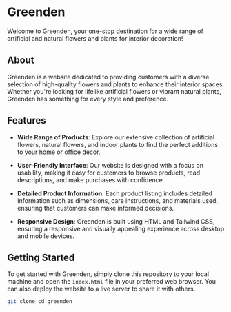 # Greenden

Welcome to Greenden, your one-stop destination for a wide range of artificial and natural flowers and plants for interior decoration!

## About

Greenden is a website dedicated to providing customers with a diverse selection of high-quality flowers and plants to enhance their interior spaces. Whether you're looking for lifelike artificial flowers or vibrant natural plants, Greenden has something for every style and preference.

## Features

- **Wide Range of Products**: Explore our extensive collection of artificial flowers, natural flowers, and indoor plants to find the perfect additions to your home or office decor.
  
- **User-Friendly Interface**: Our website is designed with a focus on usability, making it easy for customers to browse products, read descriptions, and make purchases with confidence.
  
- **Detailed Product Information**: Each product listing includes detailed information such as dimensions, care instructions, and materials used, ensuring that customers can make informed decisions.
  
- **Responsive Design**: Greenden is built using HTML and Tailwind CSS, ensuring a responsive and visually appealing experience across desktop and mobile devices.

## Getting Started

To get started with Greenden, simply clone this repository to your local machine and open the `index.html` file in your preferred web browser. You can also deploy the website to a live server to share it with others.

```bash
git clone cd greenden
